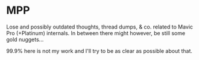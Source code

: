 # MPP

Lose and possibly outdated thoughts, thread dumps, & co. related to Mavic Pro (+Platinum) internals.
In between there might however, be still some gold nuggets...

99.9% here is not my work and I'll try to be as clear as possible about that.
